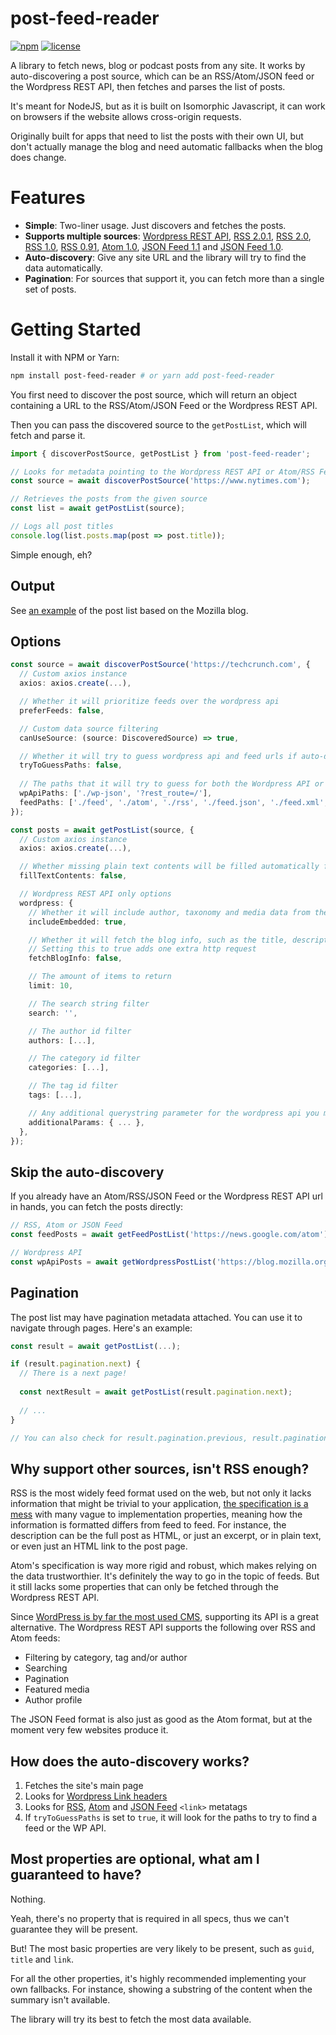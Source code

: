 # post-feed-reader

[![npm](https://img.shields.io/npm/v/post-feed-reader.svg)](https://www.npmjs.com/package/post-feed-reader)
[![license](https://img.shields.io/github/license/Guichaguri/post-feed-reader)](https://github.com/Guichaguri/post-feed-reader/blob/main/LICENSE)

A library to fetch news, blog or podcast posts from any site.
It works by auto-discovering a post source, which can be an RSS/Atom/JSON feed or the Wordpress REST API, then fetches and parses the list of posts.

It's meant for NodeJS, but as it is built on Isomorphic Javascript, it can work on browsers if the website allows cross-origin requests.

Originally built for apps that need to list the posts with their own UI, but don't actually manage the blog and need automatic fallbacks when the blog does change.

# Features
- **Simple**: Two-liner usage. Just discovers and fetches the posts.
- **Supports multiple sources**: [Wordpress REST API](https://developer.wordpress.org/rest-api/reference/posts/), [RSS 2.0.1](https://www.rssboard.org/rss-2-0-11), [RSS 2.0](https://www.rssboard.org/rss-2-0), [RSS 1.0](https://web.resource.org/rss/1.0/spec), [RSS 0.91](https://www.rssboard.org/rss-0-9-1), [Atom 1.0](https://datatracker.ietf.org/doc/html/rfc4287), [JSON Feed 1.1](https://www.jsonfeed.org/version/1.1/) and [JSON Feed 1.0](https://www.jsonfeed.org/version/1/).
- **Auto-discovery**: Give any site URL and the library will try to find the data automatically.
- **Pagination**: For sources that support it, you can fetch more than a single set of posts.

# Getting Started

Install it with NPM or Yarn:

```sh
npm install post-feed-reader # or yarn add post-feed-reader
```

You first need to discover the post source, which will return an object containing a URL to the RSS/Atom/JSON Feed or the Wordpress REST API.

Then you can pass the discovered source to the `getPostList`, which will fetch and parse it.

```ts
import { discoverPostSource, getPostList } from 'post-feed-reader';

// Looks for metadata pointing to the Wordpress REST API or Atom/RSS Feeds
const source = await discoverPostSource('https://www.nytimes.com');

// Retrieves the posts from the given source
const list = await getPostList(source);

// Logs all post titles
console.log(list.posts.map(post => post.title));
```

Simple enough, eh?

## Output

See [an example](https://gist.github.com/Guichaguri/f3d67ae99aeb9ca20fd5a19fafeb1afb) of the post list based on the Mozilla blog.

## Options

```ts
const source = await discoverPostSource('https://techcrunch.com', {
  // Custom axios instance
  axios: axios.create(...),

  // Whether it will prioritize feeds over the wordpress api
  preferFeeds: false,

  // Custom data source filtering
  canUseSource: (source: DiscoveredSource) => true,

  // Whether it will try to guess wordpress api and feed urls if auto-discovery doesn't work
  tryToGuessPaths: false,
  
  // The paths that it will try to guess for both the Wordpress API or the RSS/Atom/JSON feed
  wpApiPaths: ['./wp-json', '?rest_route=/'],
  feedPaths: ['./feed', './atom', './rss', './feed.json', './feed.xml', '?feed=atom'],
});

const posts = await getPostList(source, {
  // Custom axios instance
  axios: axios.create(...),

  // Whether missing plain text contents will be filled automatically from html contents
  fillTextContents: false,

  // Wordpress REST API only options
  wordpress: {
    // Whether it will include author, taxonomy and media data from the wordpress api
    includeEmbedded: true,

    // Whether it will fetch the blog info, such as the title, description, url and images
    // Setting this to true adds one extra http request
    fetchBlogInfo: false,

    // The amount of items to return
    limit: 10,

    // The search string filter
    search: '',

    // The author id filter
    authors: [...],

    // The category id filter
    categories: [...],

    // The tag id filter
    tags: [...],

    // Any additional querystring parameter for the wordpress api you may want to include
    additionalParams: { ... },
  },
});
```

## Skip the auto-discovery

If you already have an Atom/RSS/JSON Feed or the Wordpress REST API url in hands, you can fetch the posts directly:
```ts
// RSS, Atom or JSON Feed
const feedPosts = await getFeedPostList('https://news.google.com/atom');

// Wordpress API
const wpApiPosts = await getWordpressPostList('https://blog.mozilla.org/en/wp-json/');
```

## Pagination

The post list may have pagination metadata attached. You can use it to navigate through pages. Here's an example:
```ts
const result = await getPostList(...);

if (result.pagination.next) {
  // There is a next page!
  
  const nextResult = await getPostList(result.pagination.next);
  
  // ...
}

// You can also check for result.pagination.previous, result.pagination.first and result.pagination.last
```

## Why support other sources, isn't RSS enough?

RSS is the most widely feed format used on the web, but not only it lacks information that might be trivial to your application, [the specification is a mess](https://www.xml.com/pub/a/2002/12/18/dive-into-xml.html) with many vague to implementation properties, meaning how the information is formatted differs from feed to feed.
For instance, the description can be the full post as HTML, or just an excerpt, or in plain text, or even just an HTML link to the post page.

Atom's specification is way more rigid and robust, which makes relying on the data trustworthier. It's definitely the way to go in the topic of feeds. But it still lacks some properties that can only be fetched through the Wordpress REST API.

Since [WordPress is by far the most used CMS](https://w3techs.com/technologies/details/cm-wordpress), supporting its API is a great alternative. The Wordpress REST API supports the following over RSS and Atom feeds:
- Filtering by category, tag and/or author
- Searching
- Pagination
- Featured media
- Author profile 

The JSON Feed format is also just as good as the Atom format, but at the moment very few websites produce it.

## How does the auto-discovery works?

1. Fetches the site's main page
2. Looks for [Wordpress Link headers](https://developer.wordpress.org/rest-api/using-the-rest-api/discovery/#link-header)
3. Looks for [RSS](https://www.rssboard.org/rss-autodiscovery), [Atom](https://blog.whatwg.org/feed-autodiscovery) and [JSON Feed](https://www.jsonfeed.org/version/1.1/#discovery) `<link>` metatags
4. If `tryToGuessPaths` is set to `true`, it will look for the paths to try to find a feed or the WP API.

## Most properties are optional, what am I guaranteed to have?

Nothing.

Yeah, there's no property that is required in all specs, thus we can't guarantee they will be present.

But! The most basic properties are very likely to be present, such as `guid`, `title` and `link`.

For all the other properties, it's highly recommended implementing your own fallbacks.
For instance, showing a substring of the content when the summary isn't available. 

The library will try its best to fetch the most data available.
